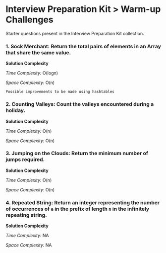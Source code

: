 # Interview Preparation Kit > Warm-up Challenges

Starter questions present in the Interview Preparation Kit collection.

### 1. Sock Merchant: Return the total pairs of elements in an Array that share the same value.

**Solution Complexity**

*Time Complexity:* O(logn)

*Space Complexity:* O(n)

`Possible improvements to be made using hashtables`

### 2. Counting Valleys: Count the valleys encountered during a holiday.

**Solution Complexity**

*Time Complexity:* O(n)

*Space Complexity:* O(n)

### 3. Jumping on the Clouds: Return the minimum number of jumps required.

**Solution Complexity**

*Time Complexity:* O(n)

*Space Complexity:* O(n)

### 4. Repeated String: Return an integer representing the number of occurrences of `a` in the prefix of length `n` in the infinitely repeating string.

**Solution Complexity**

*Time Complexity:* NA

*Space Complexity:* NA
